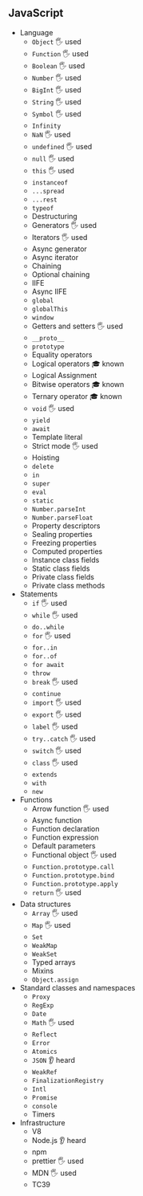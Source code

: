 ## JavaScript

- Language
  - `Object` 🖐️ used
  - `Function` 🖐️ used
  - `Boolean`  🖐️ used
  - `Number` 🖐️ used
  - `BigInt` 🖐️ used
  - `String` 🖐️ used
  - `Symbol` 🖐️ used
  - `Infinity`
  - `NaN`  🖐️ used
  - `undefined`  🖐️ used
  - `null` 🖐️ used
  - `this` 🖐️ used
  - `instanceof`
  - `...spread`
  - `...rest`
  - `typeof`
  - Destructuring
  - Generators 🖐️ used
  - Iterators 🖐️ used
  - Async generator
  - Async iterator
  - Chaining
  - Optional chaining
  - IIFE
  - Async IIFE
  - `global`
  - `globalThis`
  - `window`
  - Getters and setters  🖐️ used
  - `__proto__`
  - `prototype`
  - Equality operators
  - Logical operators  🎓 known
  - Logical Assignment
  - Bitwise operators  🎓 known
  - Ternary operator 🎓 known
  - `void` 🖐️ used
  - `yield`
  - `await`
  - Template literal
  - Strict mode  🖐️ used
  - Hoisting
  - `delete`
  - `in`
  - `super`
  - `eval`
  - `static`
  - `Number.parseInt`
  - `Number.parseFloat`
  - Property descriptors
  - Sealing properties
  - Freezing properties
  - Computed properties
  - Instance class fields
  - Static class fields
  - Private class fields
  - Private class methods
- Statements
  - `if` 🖐️ used
  - `while` 🖐️ used
  - `do..while`
  - `for` 🖐️ used
  - `for..in`
  - `for..of`
  - `for await`
  - `throw`
  - `break` 🖐️ used
  - `continue`
  - `import` 🖐️ used
  - `export` 🖐️ used
  - `label` 🖐️ used
  - `try..catch` 🖐️ used
  - `switch` 🖐️ used
  - `class` 🖐️ used
  - `extends`
  - `with`
  - `new`
- Functions
  - Arrow function 🖐️ used
  - Async function
  - Function declaration
  - Function expression
  - Default parameters
  - Functional object 🖐️ used
  - `Function.prototype.call`
  - `Function.prototype.bind`
  - `Function.prototype.apply`
  - `return` 🖐️ used
- Data structures
  - `Array`  🖐️ used
  - `Map`  🖐️ used
  - `Set`
  - `WeakMap`
  - `WeakSet`
  - Typed arrays
  - Mixins
  - `Object.assign`
- Standard classes and namespaces
  - `Proxy`
  - `RegExp`
  - `Date`
  - `Math` 🖐️ used
  - `Reflect`
  - `Error`
  - `Atomics`
  - `JSON` 👂 heard
  - `WeakRef`
  - `FinalizationRegistry`
  - `Intl`
  - `Promise`
  - `console`
  - Timers
- Infrastructure
  - V8
  - Node.js  👂 heard
  - npm 
  - prettier 🖐️ used
  - MDN 🖐️ used
  - TC39
